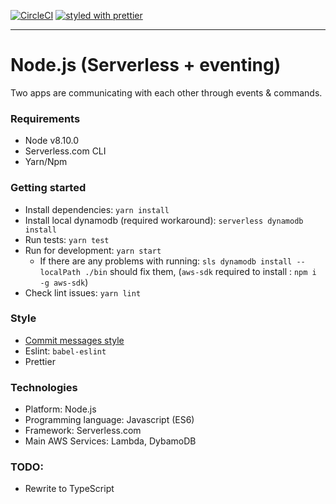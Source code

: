 [![CircleCI](https://circleci.com/gh/oleg-koval/node-serverless-eventing/tree/master.svg?style=svg)](https://circleci.com/gh/oleg-koval/node-serverless-eventing/tree/master) [![styled with prettier](https://img.shields.io/badge/styled_with-prettier-ff69b4.svg)](https://github.com/prettier/prettier)
______


# Node.js (Serverless + eventing)

Two apps are communicating with each other through events & commands.

### Requirements

-   Node v8.10.0
-   Serverless.com CLI
-   Yarn/Npm

### Getting started

-   Install dependencies: `yarn install`
-   Install local dynamodb (required workaround): `serverless dynamodb install`
-   Run tests: `yarn test`
-   Run for development: `yarn start`
    - If there are any problems with running: `sls dynamodb install --localPath ./bin` should fix them, (`aws-sdk` required to install : `npm i -g aws-sdk`)
-   Check lint issues: `yarn lint`

### Style
-    [Commit messages style](https://gist.github.com/stephenparish/9941e89d80e2bc58a153)
-    Eslint: `babel-eslint`
-    Prettier

### Technologies

-   Platform: Node.js
-   Programming language: Javascript (ES6)
-   Framework: Serverless.com
-   Main AWS Services: Lambda, DybamoDB

### TODO:
-    Rewrite to TypeScript
